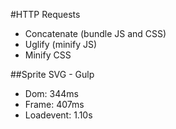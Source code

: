 #HTTP Requests
- Concatenate (bundle JS and CSS)
- Uglify (minify JS)
- Minify CSS

##Sprite SVG - Gulp 
- Dom: 344ms
- Frame: 407ms
- Loadevent: 1.10s
